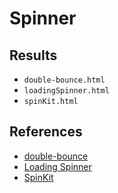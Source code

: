 # Spinner

## Results
- `double-bounce.html`
- `loadingSpinner.html`
- `spinKit.html`

## References
- [double-bounce](https://codepen.io/akai/pen/dvhzJ)
- [Loading Spinner](https://codepen.io/hack_nug/pen/zrqvaX)
- [SpinKit](https://tobiasahlin.com/spinkit/)